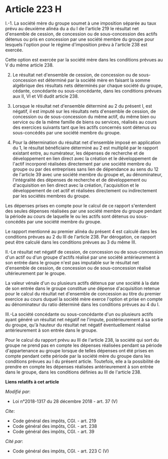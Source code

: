 # Article 223 H

I.-1. La société mère du groupe soumet à une imposition séparée au taux prévu au deuxième alinéa du a du I de l'article 219
le résultat net d'ensemble de cession, de concession ou de sous-concession des actifs détenus ou pris en concession par une
société membre du groupe pour lesquels l'option pour le régime d'imposition prévu à l'article 238 est exercée. 

Cette option est exercée par la société mère dans les conditions prévues au V du même article 238.

2. Le résultat net d'ensemble de cession, de concession ou de sous-concession est déterminé par la société mère en faisant la
somme algébrique des résultats nets déterminés par chaque société du groupe, cédante, concédante ou sous-concédante, dans les
conditions prévues aux II, VI et VII dudit article 238.

3. Lorsque le résultat net d'ensemble déterminé au 2 du présent I, est négatif, il est imputé sur les résultats nets
d'ensemble de cession, de concession ou de sous-concession du même actif, du même bien ou service ou de la même famille de
biens ou services, réalisés au cours des exercices suivants tant que les actifs concernés sont détenus ou sous-concédés par
une société membre du groupe. 

4. Pour la détermination du résultat net d'ensemble imposé en application du 1, le résultat bénéficiaire déterminé au 2 est
multiplié par le rapport existant entre, au numérateur, les dépenses de recherche et de développement en lien direct avec la
création et le développement de l'actif incorporel réalisées directement par une société membre du groupe ou par des
entreprises sans lien de dépendance au sens du 12 de l'article 39 avec une société membre du groupe et, au dénominateur,
l'intégralité des dépenses de recherche et de développement ou d'acquisition en lien direct avec la création, l'acquisition
et le développement de cet actif et réalisées directement ou indirectement par les sociétés membres du groupe. 

Les dépenses prises en compte pour le calcul de ce rapport s'entendent des seules dépenses réalisées par une société membre
du groupe pendant la période au cours de laquelle le ou les actifs sont détenus ou sous-concédés par une société membre du
groupe. 

Le rapport mentionné au premier alinéa du présent 4 est calculé dans les conditions prévues au 2 du III de l'article 238. Par
dérogation, ce rapport peut être calculé dans les conditions prévues au 3 du même III. 

II.-Le résultat net négatif de cession, de concession ou de sous-concession d'un actif ou d'un groupe d'actifs réalisé par
une société antérieurement à son entrée dans le groupe n'est pas imputable sur le résultat net d'ensemble de cession, de
concession ou de sous-concession réalisé ultérieurement par le groupe. 

La valeur vénale d'un ou plusieurs actifs détenus par une société à la date de son entrée dans le groupe constitue une
dépense d'acquisition retenue pour le calcul du résultat net d'ensemble de concession au titre du premier exercice au cours
duquel la société mère exerce l'option et prise en compte au dénominateur du ratio déterminé dans les conditions prévues au 4
du I. 

III.-La société concédante ou sous-concédante d'un ou plusieurs actifs ayant généré un résultat net négatif ne l'impute,
postérieurement à sa sortie du groupe, qu'à hauteur du résultat net négatif éventuellement réalisé antérieurement à son
entrée dans le groupe. 

Pour le calcul du rapport prévu au III de l'article 238, la société qui sort du groupe ne prend pas en compte les dépenses
réalisées pendant sa période d'appartenance au groupe lorsque de telles dépenses ont été prises en compte pendant cette
période par la société mère du groupe dans les conditions prévues au I du présent article. Toutefois, elle a la possibilité
de prendre en compte les dépenses réalisées antérieurement à son entrée dans le groupe, dans les conditions définies au III
de l'article 238.

**Liens relatifs à cet article**

_Modifié par_:

  - Loi n°2018-1317 du 28 décembre 2018 - art. 37 (V)

_Cite_:

  - Code général des impôts, CGI. - art. 219
  - Code général des impôts, CGI. - art. 238
  - Code général des impôts, CGI. - art. 39

_Cité par_:

  - Code général des impôts, CGI. - art. 223 C (V)
